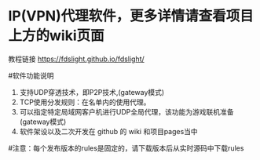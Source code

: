 # IP(VPN)代理软件，更多详情请查看项目上方的wiki页面
教程链接 https://fdslight.github.io/fdslight/

#软件功能说明  
1. 支持UDP穿透技术，即P2P技术,(gateway模式)
2. TCP使用分发规则：在名单内的使用代理。
3. 可以指定特定局域网客户机进行UDP全局代理，该功能为游戏联机准备(gateway模式)
4. 软件架设以及二次开发在 github 的 wiki 和项目pages当中


#注意：每个发布版本的rules是固定的，请下载版本后从实时源码中下载rules